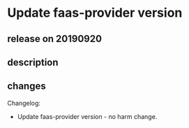# Update faas-provider version

## release on 20190920
## description
## changes
Changelog:

* Update faas-provider version - no harm change.

